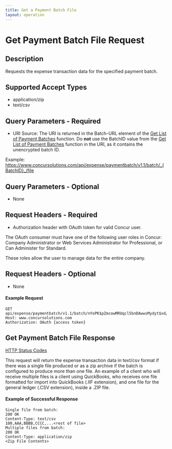 ```yaml
---
title: Get a Payment Batch File
layout: operation
---
```


#  Get Payment Batch File Request

## Description 
Requests the expense transaction data for the specified payment batch. 

## Supported Accept Types
* application/zip
* text/csv

## Query Parameters - Required 
* URI Source: The URI is returned in the Batch-URL element of the [Get List of Payment Batches][1] function. Do **not** use the BatchID value from the [Get List of Payment Batches][1] function in the URI, as it contains the unencrypted batch ID.

Example:  
https://www.concursolutions.com/api/expense/paymentbatch/v1.1/batch/_{BatchID}_/file

## Query Parameters - Optional 
* None

## Request Headers - Required 
* Authorization header with OAuth token for valid Concur user.

The OAuth consumer must have one of the following user roles in Concur: Company Administrator or Web Services Administrator for Professional, or Can Administer for Standard.

These roles allow the user to manage data for the entire company.

## Request Headers - Optional
* None

####  Example Request

    GET api/expense/paymentbatch/v1.1/batch/nYoPK$pZmcowMRUqcl5bnDAwwsMydyt$xd/file 
    Host: www.concursolutions.com
    Authorization: OAuth {access token}


##  Get Payment Batch File Response
[HTTP Status Codes][2]

This request will return the expense transaction data in text/csv format if there was a single file produced or as a zip archive if the batch is configured to produce more than one file. An example of a client who will receive multiple files is a client using QuickBooks, who receives one file formatted for import into QuickBooks (.IIF extension), and one file for the general ledger (.CSV extension), inside a .ZIP file.

####  Example of Successful Response

    Single file from batch:
    200 OK
    Content-Type: text/csv
    100,AAA,BBBB,CCCC,...<rest of file>
    Multiple files from batch:
    200 OK
    Content-Type: application/zip
    <Zip File Contents>

  


[1]: https://developer.concur.com/payment-batch-file/payment-batch-resource/get-list-payment-batches
[2]: https://developer.concur.com/reference/http-codes

